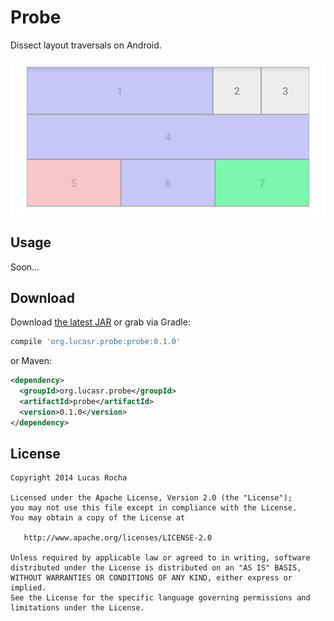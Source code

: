 Probe
=====

Dissect layout traversals on Android.

![](images/sample.png)



Usage
-----

Soon...



Download
--------

Download [the latest JAR][1] or grab via Gradle:
```groovy
compile 'org.lucasr.probe:probe:0.1.0'
```
or Maven:
```xml
<dependency>
  <groupId>org.lucasr.probe</groupId>
  <artifactId>probe</artifactId>
  <version>0.1.0</version>
</dependency>
```



License
--------

    Copyright 2014 Lucas Rocha

    Licensed under the Apache License, Version 2.0 (the "License");
    you may not use this file except in compliance with the License.
    You may obtain a copy of the License at

       http://www.apache.org/licenses/LICENSE-2.0

    Unless required by applicable law or agreed to in writing, software
    distributed under the License is distributed on an "AS IS" BASIS,
    WITHOUT WARRANTIES OR CONDITIONS OF ANY KIND, either express or implied.
    See the License for the specific language governing permissions and
    limitations under the License.


 [1]: http://repository.sonatype.org/service/local/artifact/maven/redirect?r=central-proxy&g=org.lucasr.dspec&a=dspec&v=LATEST
